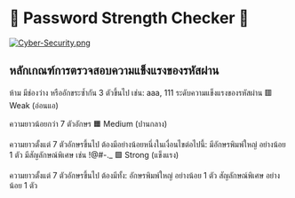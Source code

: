 # 🔐 Password Strength Checker 🔐

[![Cyber-Security.png](https://i.postimg.cc/0Q5wZP12/Cyber-Security.png)](https://postimg.cc/qtYqvf79)

## หลักเกณฑ์การตรวจสอบความแข็งแรงของรหัสผ่าน
ห้าม มีช่องว่าง หรืออักขระซ้ำกัน 3 ตัวขึ้นไป
เช่น: aaa, 111
ระดับความแข็งแรงของรหัสผ่าน
🟥 Weak (อ่อนแอ)

ความยาวน้อยกว่า 7 ตัวอักษร
🟧 Medium (ปานกลาง)

ความยาวตั้งแต่ 7 ตัวอักษรขึ้นไป
ต้องมีอย่างน้อยหนึ่งในเงื่อนไขต่อไปนี้:
มีอักษรพิมพ์ใหญ่ อย่างน้อย 1 ตัว
มีสัญลักษณ์พิเศษ เช่น !@#-._
🟩 Strong (แข็งแรง)

ความยาวตั้งแต่ 7 ตัวอักษรขึ้นไป
ต้องมีทั้ง:
อักษรพิมพ์ใหญ่ อย่างน้อย 1 ตัว
สัญลักษณ์พิเศษ อย่างน้อย 1 ตัว
